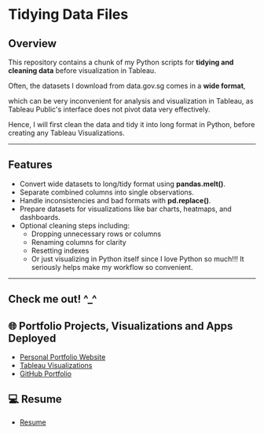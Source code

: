 # Tidying Data Files

## Overview
This repository contains a chunk of my Python scripts for **tidying and cleaning data** before visualization in Tableau. 

Often, the datasets I download from data.gov.sg comes in a **wide format**, 

which can be very inconvenient for analysis and visualization in Tableau, as Tableau Public's interface does not pivot data very effectively. 

Hence, I will first clean the data and tidy it into long format in Python, before creating any Tableau Visualizations.

---

## Features
- Convert wide datasets to long/tidy format using **pandas.melt()**.
- Separate combined columns into single observations.
- Handle inconsistencies and bad formats with **pd.replace()**.
- Prepare datasets for visualizations like bar charts, heatmaps, and dashboards.
- Optional cleaning steps including:
  - Dropping unnecessary rows or columns
  - Renaming columns for clarity
  - Resetting indexes
  - Or just visualizing in Python itself since I love Python so much!!! It seriously helps make my workflow so convenient.

---


## Check me out! ^_^

## 🌐 Portfolio Projects, Visualizations and Apps Deployed
- [Personal Portfolio Website](https://jayelle0609.github.io/jialing/)
- [Tableau Visualizations](https://public.tableau.com/app/profile/jialingteo)
- [GitHub Portfolio](https://github.com/jayelle0609/Portfolio)

## 💻 Resume
- [Resume](https://drive.google.com/file/d/1Rq7kx1UOF96GE26drsnB5flgt6iCxdYP/view?usp=drive_link)

